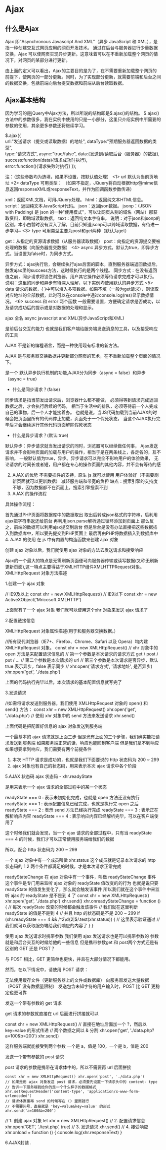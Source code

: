 # Ajax

## 什么是Ajax
Ajax 即“Asynchronous Javascript And XML”（异步 JavaScript 和 XML），是指一种创建交互式网页应用的网页开发技术。
通过在后台与服务器进行少量数据交换，Ajax 可以使网页实现异步更新。这意味着可以在不重新加载整个网页的情况下，对网页的某部分进行更新。

由上面的定义可以看出，Ajax的主要目的是为了，在不需要重新加载整个网页的前提下，使网页的一部分更新。同时，为了实现部分更新，就需要前端和后台之间的数据交换，包括前端向后台提交数据和前端从后台读取数据。


## Ajax基本结构
因为学习的是jQuery中Ajax方法，所以所说的结构即是$.ajax()的结构。
$.ajax()方法中的参数很多，我在实例中使用的只是一小部分，这里只介绍实例中所需要的参数的使用，其余更多参数还将继续学习。

$.ajax({          
       	 url:"发送请求（提交或读取数据）的地址", 
         dataType:"预期服务器返回数据的类型",  
         type:"请求方式", 
         async:"true/false",
         data:{发送到/读取后台（服务器）的数据},
         success:function(data){请求成功时执行},      
         error:function(){请求失败时执行}
});


注：（这些参数均为选填，如果不设置，按默认值处理）
<1> url 默认为当前页地址
<2> dataType 可用类型：
（如果不指定，JQuery将自动根据http包mime信息返回responseXML或responseText，并作为回调函数参数传递）

xml：返回XML文档，可用JQuery处理。
html：返回纯文本HTML信息。
script：返回纯文本JavaScript代码。
json：返回json数据。
jsonp：(JSON with Padding) 是 json 的一种"使用模式"，可以让网页从别的域名（网站）那获取资料，即跨域读取数据。
text：返回纯文本字符串。
说明：对于json和jsonp的区别，本小白暂时没有深入了解，目前只知道jsonp可以跨域读取数据，有待进一步学习~
<3> type 可用类型主要为post和get两种（默认为get）

get：从指定的资源请求数据（从服务器读取数据）
post：向指定的资源提交要被处理的数据（向服务器提交数据）
<4> async 异步方式，默认为true，即异步方式。当设置为false时，为同步方式。

异步方式：ajax执行后，会继续执行ajax后面的脚本，直到服务器端返回数据后，触发ajax里的success方法，这时候执行的是两个线程。
同步方式：在没有返回值之前，同步请求将锁住浏览器，用户其它操作必须等待请求完成才可以执行。
说明：这里的同步和异步有待深入理解，以下实例均使用默认的异步方式
<5> data 请求的数据，{ }中可以填入多项数据。如果不填（一般为get请求），则读取对应地址的全部数据，此时可以在console中通过console.log(res)显示数据情况。
<6> success 和 error 两个函数 一般需要设置，方便确定请求是否成功，以及请求成功后的提示或是对数据的处理和显示。





ajax 全名 async javascript and XML(异步JavaScript和XML)

是前后台交互的能⼒ 也就是我们客户端给服务端发送消息的⼯具，以及接受响应的⼯具

AJAX 不是新的编程语言，而是一种使用现有标准的新方法。

AJAX 是与服务器交换数据并更新部分网页的艺术，在不重新加载整个页面的情况下。

是⼀个 默认异步执⾏机制的功能,AJAX分为同步（async = false）和异步（async = true）

- 什么是同步请求？(false)

 同步请求是指当前发出请求后，浏览器什么都不能做，
 必须得等到请求完成返回数据之后，才会执行后续的代码，
 相当于生活中的排队，必须等待前一个人完成自己的事物，后一个人才能接着办。
 也就是说，当JS代码加载到当前AJAX的时候会把页面里所有的代码停止加载，页面处于一个假死状态，
 当这个AJAX执行完毕后才会继续运行其他代码页面解除假死状态

- 什么是异步请求？(默认:true)

默认异步：异步请求就当发出请求的同时，浏览器可以继续做任何事，
Ajax发送请求并不会影响页面的加载与用户的操作，相当于是在两条线上，各走各的，互不影响。
一般默认值为true，异步。异步请求可以完全不影响用户的体验效果，
无论请求的时间长或者短，用户都在专心的操作页面的其他内容，并不会有等待的感


2. AJAX 的优势
不需要插件的⽀持，原⽣ js 就可以使⽤
⽤户体验好（不需要刷新⻚⾯就可以更新数据）
减轻服务端和带宽的负担
缺点：搜索引擎的⽀持度不够，因为数据都不在⻚⾯上，搜索引擎搜索不到
3. AJAX 的操作流程

具体操作流程：

首先通过PHP页面将数据库中的数据取出
取出后转成json格式的字符串，后利用ajax把字符串返还给前台
再利用json.parse解析通过循环添加到页面上
那么反之，前端的数据可以利用ajax提交到后台
但是后台是没有办法直接把这些数据插入到数据库中，所以要先提交到PHP页面上
最后再由PHP将数据插入到数据库中
4. AJAX 的使用
在 js 中有内置的构造函数来创建 ajax 对象

创建 ajax 对象以后，我们就使⽤ ajax 对象的⽅法去发送请求和接受响应

Ajax的一个最大的特点是无需刷新页面便可向服务器传输或读写数据(又称无刷新更新页面),这一特点主要得益于XMLHTTP组件XMLHTTPRequest对象。
XMLHttpRequest 对象方法描述


1.创建⼀个 ajax 对象

// IE9及以上
const xhr = new XMLHttpRequest()
// IE9以下
const xhr = new ActiveXObject('Mricosoft.XMLHTTP')

上⾯就有了⼀个 ajax 对象
我们就可以使⽤这个xhr 对象来发送 ajax 请求了

2.配置链接信息

XMLHttpRequest 对象属性描述(用于和服务器交换数据。)


//所有现代浏览器（IE7+、Firefox、Chrome、Safari 以及 Opera）均内建 XMLHttpRequest 对象。
const xhr = new XMLHttpRequest()
// xhr 对象中的 open ⽅法是来配置请求信息的
// 第⼀个参数是本次请求的请求⽅式 get / post / put / ...
// 第⼆个参数是本次请求的 url 
// 第三个参数是本次请求是否异步，默认 true 表示异步，false 表示同步
// xhr.open('请求⽅式', '请求地址', 是否异步)
xhr.open('get', './data.php')

上⾯的代码执⾏完毕以后，本次请求的基本配置信息就写完了

3.发送请求

//如需将请求发送到服务器，我们使用 XMLHttpRequest 对象的 open() 和 send() 方法：
const xhr = new XMLHttpRequest()
xhr.open('get', './data.php')
// 使⽤ xhr 对象中的 send ⽅法来发送请求
xhr.send()

上面代码是把配置好信息的 ajax 对象发送到服务端

 一个最基本的 ajax 请求就是上面三步 但是光有上面的三个步骤，我们确实能把请求发送到服务端 
 如果服务端正常的话，响应也能回到客户端 但是我们拿不到响应
 如果想要拿到响应，我们需要有两个前提条件
 1. 本次 HTTP 请求是成功的，也就是我们下面要说的 http 状态码为 200 ~ 299
 2. ajax 对象也有自己的状态码，用来表示本次 ajax 请求中各个阶段


5.AJAX 状态码
ajax 状态码 - xhr.readyState

是用来表示一个 ajax 请求的全部过程中的某一个状态

 readyState === 0 : 表示未初始化完成，也就是 open 方法还没有执行 
 readyState === 1 : 表示配置信息已经完成，也就是执行完 open 之后 
 readyState === 2 : 表示 send 方法已经执行完成
 readyState === 3 : 表示正在解析响应内容
 readyState === 4 : 表示响应内容已经解析完毕，可以在客户端使用了

这个时候我们就会发现，当一个 ajax 请求的全部过程中，只有当 readyState === 4 的时候，我们才可以正常使用服务端给我们的数据

所以，配合 http 状态码为 200 ~ 299

 一个 ajax 对象中有一个成员叫做 xhr.status
 这个成员就是记录本次请求的 http 状态码的 
1
2
两个条件都满足的时候，才是本次请求正常完成

readyStateChange
在 ajax 对象中有一个事件，叫做 readyStateChange 事件
这个事件是专⻔用来监听 ajax 对象的 readyState 值改变的的行为
也就是说只要 readyState 的值发生变化了，那么就会触发该事件
所以我们就在这个事件中来监听 ajax 的 readyState 是不是到 4 了
   const xhr = new XMLHttpRequest() xhr.open('get', './data.php')
	xhr.send()
	xhr.onreadyStateChange = function () {
	// 每次 readyState 改变的时候都会触发该事件
	// 我们就在这里判断 readyState 的值是不是到 4
	// 并且 http 的状态码是不是 200 ~ 299
	if (xhr.readyState === 4 && /^2\d{2|$/.test(xhr.status)) {
	// 这里表示验证通过
	// 我们就可以获取服务端给我们响应的内容了 }
}

使用 ajax 发送请求时携带参数
我们使用 ajax 发送请求也是可以携带参数的
参数就是和后台交互的时候给他的一些信息
但是携带参数get 和 post两个方式还是有区别的
GET 还是 POST？

与 POST 相比，GET 更简单也更快，并且在大部分情况下都能用。

然而，在以下情况中，请使用 POST 请求：

 无法使用缓存文件（更新服务器上的文件或数据库）
 向服务器发送大量数据（POST 没有数据量限制）
 发送包含未知字符的用户输入时，POST 比 GET 更稳定也更可靠

发送一个带有参数的 get 请求

get 请求的参数就直接在 url 后面进行拼接就可以

const xhr = new XMLHttpRequest()
// 直接在地址后面加一个 ?，然后以 key=value 的形式传递 // 两个数据之间以 & 分割
xhr.open('get', './data.php?a=100&b=200')
xhr.send()

这样服务端就能接受到两个参数 一个是 a，值是 100，一个是 b，值是 200

发送一个带有参数的 post 请求

post 请求的参数是携带在请求体中的，所以不需要再 url 后面拼接

	const xhr = new XMLHttpRequest() xhr.open('post', './data.php')
	// 如果是用 ajax 对象发送 post 请求，必须要先设置一下请求头中的 content- type
	// 告诉一下服务端我给你的是一个什么样子的数据格式 xhr.setRequestHeader('content-type', 'application/x-www-form- urlencoded')
	// 请求体直接再 send 的时候写在 () 里面就行
	// 不需要问号，直接就是 'key=value&key=value' 的形式 xhr.send('a=100&b=200')


// 1. 创建 ajax 对象
let xhr = new XMLHttpRequest()
// 2. 配置请求信息 xhr.open(‘GET’, ‘./test.php’, true)
// 3. 发送请求 xhr.send()
// 4. 接受响应 xhr.onload = function () {
console.log(xhr.responseText) }

6.AJAX封装
.

<!DOCTYPE html>
<html lang="en">
    <head>
        <meta charset="UTF-8">
        <meta name="viewport" content="width=device-width, initial-scale=1.0">
        <title>Document</title>
        <script>
            /*
                type 代表 请求方式
                url  代表 请求url路径
                data 代表 发送数据
                success 代表 下载数据成功以后执行的函数
                error   代表 下载数据失败以后执行的函数
            */
            function $ajax({type = "get", url, data, success, error}){
                var xhr = null;
                try{
                    xhr = new XMLHttpRequest();
                }catch(error){
                    xhr = new ActiveXObject("Microsoft.XMLHTTP")
                }

```json
            if(type == "get" && data){
                url += "?" + querystring(data);
            }

            xhr.open(type, url, true);

            if(type == "get"){
                xhr.send();
            }else{
                 //设置提交数据格式
                xhr.setRequestHeader("content-type", "application/x-www-form-urlencoded");
                data ? xhr.send(querystring(data)) : xhr.send();
            }
            xhr.onreadystatechange = function(){
                if(xhr.readyState == 4){
                    if(xhr.status == 200){
                        if(success){
                            success(xhr.responseText);
                        }
                    }else{
                        if(error){
                            error("Error：" + xhr.status);
                        }
                    }
                }
            }
        }
        function querystring(obj){
            var str = '';
            for(var attr in obj){
                str += attr + "=" + obj[attr] + "&";
            }
            return str.substring(0, str.length - 1);
        }

        window.onload = function(){
            var aBtns = document.getElementsByTagName("button");
            /*
                当我们下载完数据以后需要对数据的处理方式不一样
                【注】$ajax，我们需要按照传参的顺序，依次传入我们的参数。
            */

            aBtns[0].onclick = function(){
                $ajax({
                    url: "code14/1.get.php",
                    data: {
                        username: "小明",
                        age: 18,
                        password: "123abc"
                    },
                    success: function(result){
                        alert("GET请求到的数据：" + result);
                    },
                    error: function(msg){
                        alert("GET请求数据错误：" + msg);
                    }
                })
            }

            aBtns[1].onclick = function(){
                $ajax({
                    type: "post",
                    url: "code14/2.post.php",
                    data: {
                        username: "小花",
                        age: 18,
                        password: "123abc"
                    },
                    success: function(result){
                        alert("POST请求到的数据：" + result);
                    },
                    error: function(msg){
                        alert("POST请求数据错误：" + msg);
                    }
                })
            }
        }
    </script>
</head>
<body>
    <button>GET请求</button>
    <button>POST请求</button>
</body></html>
```




